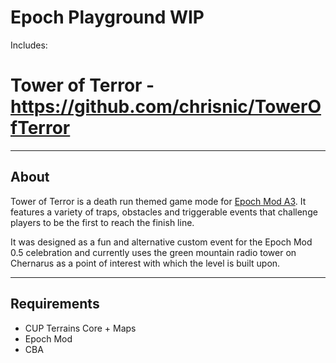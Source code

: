 # Epoch Playground WIP


Includes: 

# Tower of Terror - https://github.com/chrisnic/TowerOfTerror
----
## About

Tower of Terror is a death run themed game mode for [Epoch Mod A3](https://github.com/EpochModTeam/Epoch). It features a variety of traps, obstacles and triggerable events that challenge players to be the first to reach the finish line.

It was designed as a fun and alternative custom event for the Epoch Mod 0.5 celebration and currently uses the green mountain radio tower on Chernarus as a point of interest with which the level is built upon.


----
## Requirements
* CUP Terrains Core + Maps
* Epoch Mod 
* CBA